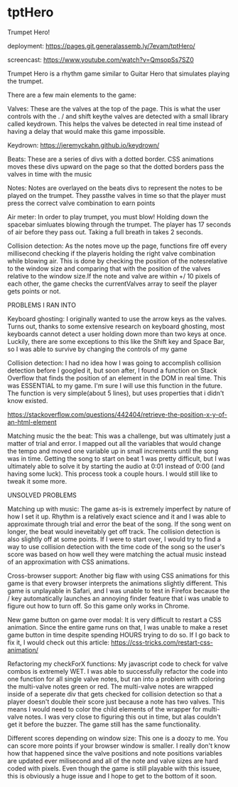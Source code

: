 # tptHero
Trumpet Hero!

deployment: https://pages.git.generalassemb.ly/7evam/tptHero/

screencast: https://www.youtube.com/watch?v=QmsopSs7SZ0

Trumpet Hero is a rhythm game similar to Guitar Hero that simulates playing the trumpet.

There are a few main elements to the game:

Valves: These are the valves at the top of the page. This is what the user controls with the . / and shift keythe valves are detected with a small library called keydrown. This helps the valves be detected in real time instead of having a delay that would make this game impossible.

Keydrown: https://jeremyckahn.github.io/keydrown/

Beats: These are a series of divs with a dotted border. CSS animations moves these divs upward on the page so that the dotted borders pass the valves in time with the music

Notes: Notes are overlayed on the beats divs to represent the notes to be played on the trumpet. They passthe valves in time so that the player must press the correct valve combination to earn points

Air meter: In order to play trumpet, you must blow! Holding down the spacebar simluates blowing through the trumpet. The player has 17 seconds of air before they pass out. Taking a full breath in takes 2 seconds.

Collision detection: As the notes move up the page, functions fire off every millisecond checking if the playeris holding the right valve combination while blowing air. This is done by checking the position of the notesrelative to the window size and comparing that with the position of the valves relative to the window size.If the note and valve are within +/ 10 pixels of each other, the game checks the currentValves array to seeif the player gets points or not.

PROBLEMS I RAN INTO

Keyboard ghosting: I originally wanted to use the arrow keys as the valves. Turns out, thanks to some extensive research on keyboard ghosting, most keyboards cannot detect a user holding down more than two keys at once. Luckily, there are some exceptions to this like the Shift key and Space Bar, so I was able to survive by changing the controls of my game

Collision detection: I had no idea how I was going to accomplish collision detection before I googled it, but soon after, I found a function on Stack Overflow that finds the position of an element in the DOM in real time. This was ESSENTIAL to my game. I'm sure I will use this function in the future. The function is very simple(about 5 lines), but uses properties that i didn't know existed.

https://stackoverflow.com/questions/442404/retrieve-the-position-x-y-of-an-html-element

Matching music the the beat: This was a challenge, but was ultimately just a matter of trial and error. I mapped out all the variables that would change the tempo and moved one variable up in small increments until the song was in time. Getting the song to start on beat 1 was pretty difficult, but I was ultimately able to solve it by starting the audio at 0:01 instead of 0:00 (and having some luck). This process took a couple hours. I would still like to tweak it some more.

UNSOLVED PROBLEMS

Matching up with music: The game as-is is extremely imperfect by nature of how I set it up. Rhythm is a relatively exact
science and it and I was able to approximate through trial and error the beat of the song. If the song went on longer, the beat would ineveitably get off track. The collision detection is also slightly off at some points. If I were to start over, I would try to find a way to use collision detection with the time code of the song so the user's score was based on how well they were matching the actual music instead of an approximation with CSS animations.

Cross-browser support: Another big flaw with using CSS animations for this game is that every browser interprets the animations slightly different. This game is unplayable in Safari, and I was unable to test in Firefox because the / key automatically launches an annoying finder feature that i was unable to figure out how to turn off. So this game only works in Chrome.

New game button on game over modal: It is very difficult to restart a CSS animation. Since the entire game runs on that, I was unable to make a reset game button in time despite spending HOURS trying to do so. If I go back to fix it, I would check out this article: https://css-tricks.com/restart-css-animation/

Refactoring my checkForX functions: My javascript code to check for valve combos is extremely WET. I was able to successfully refactor the code into one function for all single valve notes, but ran into a problem with coloring the multi-valve notes green or red. The multi-valve notes are wrapped inside of a seperate div that gets checked for collision detection so that a player doesn't double their score just because a note has two valves. This means I would need to color the child elements of the wrapper for multi-valve notes. I was very close to figuring this out in time, but alas couldn't get it before the buzzer. The game still has the same functionality.

Different scores depending on window size: This one is a doozy to me. You can score more points if your browser window is smaller. I really don't know how that happened since the valve positions and note positions variables are updated ever milisecond and all of the note and valve sizes are hard coded with pixels. Even though the game is still playable with this issuee, this is obviously a huge issue and I hope to get to the bottom of it soon.


